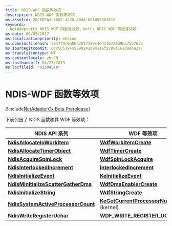 ```yaml
---
title: NDIS-WDF 函数等效项
description: NDIS-WDF 函数等效项
ms.assetid: 28C8DFA3-5602-422D-89AA-6EA05F501E15
keywords:
- NetAdapterCx NDIS WDF 函数等效项，NetCx NDIS WDF 函数等效项
ms.date: 06/05/2017
ms.localizationpriority: medium
ms.openlocfilehash: 2647f9c0a06a7637189c4e431b726d9ba75b7633
ms.sourcegitcommit: 0cc5051945559a242d941a6f2799d161d8eba2a7
ms.translationtype: MT
ms.contentlocale: zh-CN
ms.lasthandoff: 04/23/2019
ms.locfileid: "63384540"
---
```

# <a name="ndis-wdf-function-equivalents"></a>NDIS-WDF 函数等效项

[!include[NetAdapterCx Beta Prerelease](../netcx-beta-prerelease.md)]

下表列出了 NDIS 函数和其 WDF 等效项：

|NDIS API 系列|WDF 等效项|
|-|-|
|[**NdisAllocateIoWorkItem**](https://msdn.microsoft.com/library/windows/hardware/ff561604)|[**WdfWorkItemCreate**](https://msdn.microsoft.com/library/windows/hardware/ff551201)|
|[**NdisAllocateTimerObject**](https://msdn.microsoft.com/library/windows/hardware/ff561618)|[**WdfTimerCreate**](https://msdn.microsoft.com/library/windows/hardware/ff550050)|
|[**NdisAcquireSpinLock**](https://msdn.microsoft.com/library/windows/hardware/ff560699)|[**WdfSpinLockAcquire**](https://msdn.microsoft.com/library/windows/hardware/ff550040)|
|[**NdisInterlockedIncrement**](https://msdn.microsoft.com/library/windows/hardware/ff562752)|[**InterlockedIncrement**](https://msdn.microsoft.com/library/windows/hardware/ff547910)|
|[**NdisInitializeEvent**](https://msdn.microsoft.com/library/windows/hardware/ff562732)|[**KeInitializeEvent**](https://msdn.microsoft.com/library/windows/hardware/ff552137)|
|[**NdisMInitializeScatterGatherDma**](https://msdn.microsoft.com/library/windows/hardware/ff553543)|[**WdfDmaEnablerCreate**](https://msdn.microsoft.com/library/windows/hardware/ff546983)|
|[**NdisInitializeString**](https://msdn.microsoft.com/library/windows/hardware/ff562741)|[**WdfStringCreate**](https://msdn.microsoft.com/library/windows/hardware/ff550046)|
|[**NdisSystemActiveProcessorCount**](https://msdn.microsoft.com/library/windows/hardware/ff564577)|[**KeGetCurrentProcessorNumberEx**](https://msdn.microsoft.com/library/windows/hardware/ff552076) (kernel)|
|[**NdisWriteRegisterUchar**](https://msdn.microsoft.com/library/windows/hardware/ff564678)|[**WDF_WRITE_REGISTER_UCHAR**](https://msdn.microsoft.com/library/windows/hardware/dn265684)|
